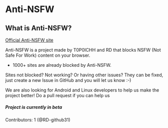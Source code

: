 # Anti-NSFW
## What is Anti-NSFW?

<p><a href="https://ant1nsfw.github.io" class="btn" target="_blank">Official Anti-NSFW site</a></p>

Anti-NSFW is a project made by T0P0ICHH and RD that blocks NSFW (Not Safe For Work) content on your browser.
- 1000+ sites are already blocked by Anti-NSFW.

Sites not blocked? Not working? Or having other issues? They can be fixed, just create a new Issue in GitHub and you will let us know :-)
<p>We are also looking for Android and Linux developers to help us make the project better! Do a pull request if you can help us</p>

##### Project is currently in beta

Contributors: 1 (@RD-github31)
